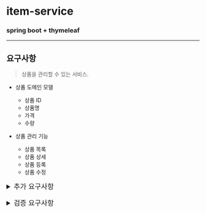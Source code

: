 # item-service
### spring boot + thymeleaf
<hr>

## 요구사항
> 상품을 관리할 수 있는 서비스.
 
- 상품 도메인 모델
  - 상품 ID
  - 상품명
  - 가격
  - 수량

- 상품 관리 기능
  - 상품 목록
  - 상품 상세
  - 상품 등록
  - 상품 수정

<details>
<summary style="font-size: 18px"> 추가 요구사항 </summary>
<div markdown="1">

> 타임리프를 사용해서 폼에서 체크박스, 라디오 버튼, 셀렉트 박스를 편리하게 사용하는 방법
> 
> 기존 서비스에서 다음 요구사항을 추가

- 판매 여부
  - 판매 오픈 여부
  - 체크 박스로 선택할 수 있다.
  
- 등록 지역
  - 서울, 부산, 제주
  - 체크 박스로 다중 선택할 수 있다.
  
- 상품 종류
  - 도서, 식품, 기타
  - 라디오 버튼으로 하나만 선택할 수 있다.
  
- 배송 방식
  - 빠른 배송
  - 일반 배송
  - 느린 배송
  - 셀렉트 박스로 하나만 선택할 수 있다.

- 국제화
  - 메시지를 한 곳에서 관리하도록 하는 기능을 메시지 기능 구현.
  - en 국제화 진행.
</div>
</details>

<br>

<details>
<summary style="font-size: 18px"> 검증 요구사항 </summary>
<div markdown="1">

- 타입 검증
  - 가격, 수량에 문자가 들어가면 검증 오류 처리
  
- 필드 검증
  - 상품명: 필수, 공백X
  - 가격: 1000원 이상, 1백만원 이하
  - 수량: 최대 9999
  
- 특정 필드의 범위를 넘어서는 검증
  - 가격 * 수량의 합은 10,000원 이상

</div>
</details>